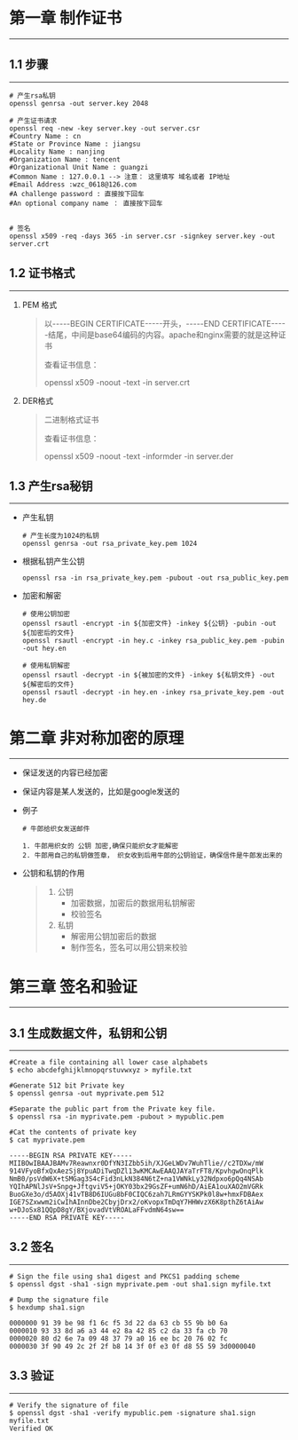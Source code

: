 # 第一章 制作证书

***



## 1.1 步骤

***

```shell
# 产生rsa私钥
openssl genrsa -out server.key 2048

# 产生证书请求
openssl req -new -key server.key -out server.csr
#Country Name : cn
#State or Province Name : jiangsu
#Locality Name : nanjing
#Organization Name : tencent
#Organizational Unit Name : guangzi
#Common Name : 127.0.0.1 --> 注意： 这里填写 域名或者 IP地址
#Email Address :wzc_0618@126.com
#A challenge password : 直接按下回车
#An optional company name ： 直接按下回车


# 签名
openssl x509 -req -days 365 -in server.csr -signkey server.key -out server.crt
```



## 1.2 证书格式

***

1. PEM 格式

   > 以-----BEGIN CERTIFICATE-----开头，-----END CERTIFICATE-----结尾，中间是base64编码的内容。apache和nginx需要的就是这种证书
   >
   > 查看证书信息：
   >
   > openssl x509 -noout -text -in server.crt

2. DER格式

   > 二进制格式证书
   >
   > 查看证书信息：
   >
   > openssl x509 -noout -text -informder  -in server.der



## 1.3 产生rsa秘钥

***

+ 产生私钥

  ```shell
  # 产生长度为1024的私钥
  openssl genrsa -out rsa_private_key.pem 1024
  ```

+ 根据私钥产生公钥

  ```shell
  openssl rsa -in rsa_private_key.pem -pubout -out rsa_public_key.pem
  ```

+ 加密和解密

  ```shell
  # 使用公钥加密
  openssl rsautl -encrypt -in ${加密文件} -inkey ${公钥} -pubin -out ${加密后的文件}
  openssl rsautl -encrypt -in hey.c -inkey rsa_public_key.pem -pubin -out hey.en
  
  # 使用私钥解密
  openssl rsautl -decrypt -in ${被加密的文件} -inkey ${私钥文件} -out ${解密后的文件}
  openssl rsautl -decrypt -in hey.en -inkey rsa_private_key.pem -out hey.de
  ```

  



# 第二章 非对称加密的原理

***

+ 保证发送的内容已经加密

+ 保证内容是某人发送的，比如是google发送的

+ 例子

  ```shell
  # 牛郎给织女发送邮件
  
  1. 牛郎用织女的 公钥 加密,确保只能织女才能解密
  2. 牛郎用自己的私钥做签章， 织女收到后用牛郎的公钥验证，确保信件是牛郎发出来的
  ```

+ 公钥和私钥的作用

  > 1. 公钥
  >    + 加密数据，加密后的数据用私钥解密
  >    + 校验签名
  > 2. 私钥
  >    + 解密用公钥加密后的数据
  >    + 制作签名，签名可以用公钥来校验



# 第三章  签名和验证

***



## 3.1 生成数据文件，私钥和公钥

***

```shell
#Create a file containing all lower case alphabets
$ echo abcdefghijklmnopqrstuvwxyz > myfile.txt
 
#Generate 512 bit Private key
$ openssl genrsa -out myprivate.pem 512
 
#Separate the public part from the Private key file.
$ openssl rsa -in myprivate.pem -pubout > mypublic.pem
 
#Cat the contents of private key
$ cat myprivate.pem
 
-----BEGIN RSA PRIVATE KEY-----
MIIBOwIBAAJBAMv7Reawnxr0DfYN3IZbb5ih/XJGeLWDv7WuhTlie//c2TDXw/mW
914VFyoBfxQxAezSj8YpuADiTwqDZl13wKMCAwEAAQJAYaTrFT8/KpvhgwOnqPlk
NmB0/psVdW6X+tSMGag3S4cFid3nLkN384N6tZ+na1VWNkLy32Ndpxo6pQq4NSAb
YQIhAPNlJsV+Snpg+JftgviV5+jOKY03bx29GsZF+umN6hD/AiEA1ouXAO2mVGRk
BuoGXe3o/d5AOXj41vTB8D6IUGu8bF0CIQC6zah7LRmGYYSKPk0l8w+hmxFDBAex
IGE7SZxwwm2iCwIhAInnDbe2CbyjDrx2/oKvopxTmDqY7HHWvzX6K8pthZ6tAiAw
w+DJoSx81QQpD8gY/BXjovadVtVROALaFFvdmN64sw==
-----END RSA PRIVATE KEY-----
```





## 3.2 签名

***

```shell
# Sign the file using sha1 digest and PKCS1 padding scheme
$ openssl dgst -sha1 -sign myprivate.pem -out sha1.sign myfile.txt
 
# Dump the signature file
$ hexdump sha1.sign
 
0000000 91 39 be 98 f1 6c f5 3d 22 da 63 cb 55 9b b0 6a
0000010 93 33 8d a6 a3 44 e2 8a 42 85 c2 da 33 fa cb 70
0000020 80 d2 6e 7a 09 48 37 79 a0 16 ee bc 20 76 02 fc
0000030 3f 90 49 2c 2f 2f b8 14 3f 0f e3 0f d8 55 59 3d0000040
```





## 3.3 验证

***

```shell
# Verify the signature of file
$ openssl dgst -sha1 -verify mypublic.pem -signature sha1.sign myfile.txt
Verified OK
```

